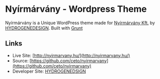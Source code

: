 # Nyírmárvány - Wordpress Theme

Nyírmárvány is a Unique WordPress theme made for [Nyírmárvány Kft.](http://nyirmarvany.hu) by [HYDROGENEDESIGN](http://hydrogene.hu/). Built with [Grunt](http://gruntjs.com/)

## Links

* Live Site: [http://nyirmarvany.hu/](http://nyirmarvany.hu/)
* Source: [https://github.com/ceto/nyirmarvany](https://github.com/ceto/nyirmarvany)
* Developer Site: [HYDROGENEDSIGN](http://hydrogene.hu)
